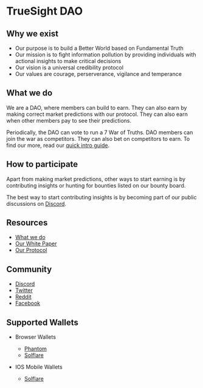 # TrueSight DAO

## Why we exist
- Our purpose is to build a Better World based on Fundamental Truth
- Our mission is to fight information pollution by providing individuals with actional insights to make critical decisions
- Our vision is a universal credibility protocol 
- Our values are courage, perserverance, vigilance and temperance

## What we do
We are a DAO, where members can build to earn. They can also earn by making correct market predictions with our protocol. They can also earn when other members pay to see their predictions.

Periodically, the DAO can vote to run a 7 War of Truths. DAO members can join the war as competitors. They can also bet on competitors to earn. To find our more, read our [quick intro guide](https://github.com/TrueSightDAO/TrueSightDAO/blob/main/assets/2022%20True%20Sight%20DAO%20-%20concept%20presentation.pdf).

## How to participate
Apart from making market predictions, other ways to start earning is by contributing insights or hunting for bounties listed on our bounty board. 

The best way to start contributing insights is by becoming part of our public discussions on [Discord](https://discord.gg/gEfypKdCEW). 

## Resources
- [What we do](https://docs.google.com/presentation/d/1WfNmf9fSkPLsesgu1NQKUbAJ42gvlFU5/edit#slide=id.g106086a7c69_0_1)
- [Our White Paper](https://docs.google.com/document/d/1H_LAioUeYvbSuuCuiPCd87t4VLx_PkqXBn3ggIn8Fxs/edit#)
- [Our Protocol](https://github.com/TrueSightDAO/truesight_protocol)

## Community
- [Discord](https://discord.gg/gEfypKdCEW)
- [Twitter](https://twitter.com/TrueSightDAO)
- [Reddit](https://www.reddit.com/r/truesightme/)
- [Facebook](https://www.facebook.com/TrueSightMe)

## Supported Wallets
- Browser Wallets
  - [Phantom](https://phantom.app/)
  - [Solflare](https://solflare.com/)

- IOS Mobile Wallets
  - [Solflare](https://solflare.com/)

<!--
**TrueSightDAO/TrueSightDAO** is a ✨ _special_ ✨ repository because its `README.md` (this file) appears on your GitHub profile.

Here are some ideas to get you started:

- 🔭 I’m currently working on ...
- 🌱 I’m currently learning ...
- 👯 I’m looking to collaborate on ...
- 🤔 I’m looking for help with ...
- 💬 Ask me about ...
- 📫 How to reach me: ...
- 😄 Pronouns: ...
- ⚡ Fun fact: ...
-->
